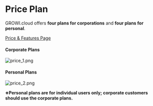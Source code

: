 # Price Plan

GROWI.cloud offers **four plans for corporations** and **four plans for personal**.<br>

[Price & Features Page](https://growi.cloud/price-and-features)

#### Corporate Plans<br>

![price_1.png](/assets/images/en/price_1.png)

#### Personal Plans<br>

![price_2.png](/assets/images/en/price_2.png)

**※Personal plans are for individual users only; corporate customers should use the corporate plans.**<br>
